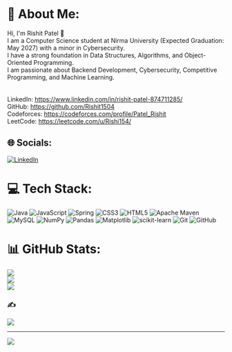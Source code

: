 # 💫 About Me:
Hi, I'm Rishit Patel 👋<br>I am a Computer Science student at Nirma University (Expected Graduation: May 2027) with a minor in Cybersecurity.<br>I have a strong foundation in Data Structures, Algorithms, and Object-Oriented Programming.<br>I am passionate about Backend Development, Cybersecurity, Competitive Programming, and Machine Learning.<br><br><br>LinkedIn: https://www.linkedin.com/in/rishit-patel-874711285/<br>GitHub: https://github.com/Rishit1504<br>Codeforces: https://codeforces.com/profile/Patel_Rishit<br>LeetCode: https://leetcode.com/u/Rishi154/


## 🌐 Socials:
[![LinkedIn](https://img.shields.io/badge/LinkedIn-%230077B5.svg?logo=linkedin&logoColor=white)](https://linkedin.com/in/https://www.linkedin.com/in/rishit-patel-874711285/) 

# 💻 Tech Stack:
![Java](https://img.shields.io/badge/java-%23ED8B00.svg?style=for-the-badge&logo=openjdk&logoColor=white) ![JavaScript](https://img.shields.io/badge/javascript-%23323330.svg?style=for-the-badge&logo=javascript&logoColor=%23F7DF1E) ![Spring](https://img.shields.io/badge/spring-%236DB33F.svg?style=for-the-badge&logo=spring&logoColor=white) ![CSS3](https://img.shields.io/badge/css3-%231572B6.svg?style=for-the-badge&logo=css3&logoColor=white) ![HTML5](https://img.shields.io/badge/html5-%23E34F26.svg?style=for-the-badge&logo=html5&logoColor=white) ![Apache Maven](https://img.shields.io/badge/Apache%20Maven-C71A36?style=for-the-badge&logo=Apache%20Maven&logoColor=white) ![MySQL](https://img.shields.io/badge/mysql-4479A1.svg?style=for-the-badge&logo=mysql&logoColor=white) ![NumPy](https://img.shields.io/badge/numpy-%23013243.svg?style=for-the-badge&logo=numpy&logoColor=white) ![Pandas](https://img.shields.io/badge/pandas-%23150458.svg?style=for-the-badge&logo=pandas&logoColor=white) ![Matplotlib](https://img.shields.io/badge/Matplotlib-%23ffffff.svg?style=for-the-badge&logo=Matplotlib&logoColor=black) ![scikit-learn](https://img.shields.io/badge/scikit--learn-%23F7931E.svg?style=for-the-badge&logo=scikit-learn&logoColor=white) ![Git](https://img.shields.io/badge/git-%23F05033.svg?style=for-the-badge&logo=git&logoColor=white) ![GitHub](https://img.shields.io/badge/github-%23121011.svg?style=for-the-badge&logo=github&logoColor=white)
# 📊 GitHub Stats:
![](https://github-readme-stats.vercel.app/api?username=Rishit1504&theme=dark&hide_border=false&include_all_commits=false&count_private=false)<br/>
![](https://nirzak-streak-stats.vercel.app/?user=Rishit1504&theme=dark&hide_border=false)<br/>
![](https://github-readme-stats.vercel.app/api/top-langs/?username=Rishit1504&theme=dark&hide_border=false&include_all_commits=false&count_private=false&layout=compact)

### ✍️
![](https://quotes-github-readme.vercel.app/api?type=horizontal&theme=radical)

---
[![](https://visitcount.itsvg.in/api?id=Rishit1504&icon=0&color=0)](https://visitcount.itsvg.in)

<!-- Proudly created with GPRM ( https://gprm.itsvg.in ) -->
